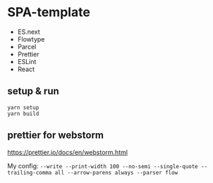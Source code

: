 # SPA-template

- ES.next
- Flowtype
- Parcel
- Prettier
- ESLint
- React

## setup & run

```
yarn setup
yarn build
```

## prettier for webstorm

https://prettier.io/docs/en/webstorm.html

My config: `--write --print-width 100 --no-semi --single-quote --trailing-comma all --arrow-parens always --parser flow`
